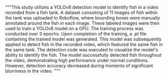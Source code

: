 """This study utilizes a YOLOv8 detection model to identify fish in a video recorded from a fish tank.
A dataset consisting of 11 images of fish within the tank was uploaded to Roboflow, where bounding boxes were manually annotated around the fish in each image. These labeled images were then used to train a YOLOv8 model on a GPU. The training process was conducted over 3 epochs.
Upon completion of the training, a .pt file containing the trained model was generated. This model was subsequently applied to detect fish in the recorded video, which featured the same fish in the same tank. The detection code was executed to visualize the model's ability to identify the fish.
The model successfully detected fish throughout the video, demonstrating high performance under normal conditions. However, detection accuracy decreased during moments of significant blurriness in the video.
"""
